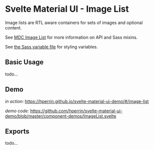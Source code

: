 # Svelte Material UI - Image List

Image lists are RTL aware containers for sets of images and optional content.

See [MDC Image List](https://material.io/develop/web/components/image-lists/) for more information on API and Sass mixins.

See [the Sass variable file](https://github.com/material-components/material-components-web/blob/v3.1.1/packages/mdc-image-list/_variables.scss) for styling variables.

## Basic Usage

todo...

## Demo

*in action:* https://hperrin.github.io/svelte-material-ui-demo/#/image-list

*demo code:* https://github.com/hperrin/svelte-material-ui-demo/blob/master/component-demos/ImageList.svelte

## Exports

todo...